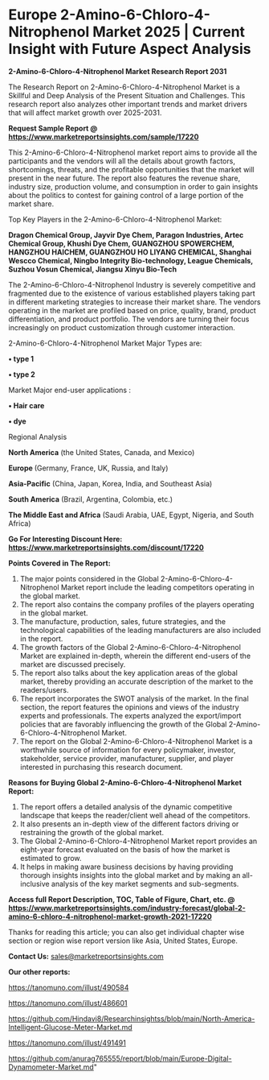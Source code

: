 # Europe 2-Amino-6-Chloro-4-Nitrophenol Market 2025 | Current Insight with Future Aspect Analysis

<strong>2-Amino-6-Chloro-4-Nitrophenol Market Research Report 2031</strong>

The Research Report on 2-Amino-6-Chloro-4-Nitrophenol Market is a Skillful and Deep Analysis of the Present Situation and Challenges. This research report also analyzes other important trends and market drivers that will affect market growth over 2025-2031.

<strong>Request Sample Report @ <a href=https://www.marketreportsinsights.com/sample/17220>https://www.marketreportsinsights.com/sample/17220</a></strong>

This 2-Amino-6-Chloro-4-Nitrophenol market report aims to provide all the participants and the vendors will all the details about growth factors, shortcomings, threats, and the profitable opportunities that the market will present in the near future. The report also features the revenue share, industry size, production volume, and consumption in order to gain insights about the politics to contest for gaining control of a large portion of the market share.

Top Key Players in the 2-Amino-6-Chloro-4-Nitrophenol Market:

<strong>Dragon Chemical Group, Jayvir Dye Chem, Paragon Industries, Artec Chemical Group, Khushi Dye Chem, GUANGZHOU SPOWERCHEM, HANGZHOU HAICHEM, GUANGZHOU HO LIYANG CHEMICAL, Shanghai Wescco Chemical, Ningbo Integrity Bio-technology, League Chemicals, Suzhou Vosun Chemical, Jiangsu Xinyu Bio-Tech</strong>

The 2-Amino-6-Chloro-4-Nitrophenol Industry is severely competitive and fragmented due to the existence of various established players taking part in different marketing strategies to increase their market share. The vendors operating in the market are profiled based on price, quality, brand, product differentiation, and product portfolio. The vendors are turning their focus increasingly on product customization through customer interaction.

2-Amino-6-Chloro-4-Nitrophenol Market Major Types are:

<strong>• type 1

• type 2</strong>

Market Major end-user applications :

<strong>• Hair care

• dye</strong>

Regional Analysis

</u><strong><b>North America</b></strong> (the United States, Canada, and Mexico)

<strong><b>Europe </b></strong>(Germany, France, UK, Russia, and Italy)

<strong><b>Asia-Pacific</b></strong> (China, Japan, Korea, India, and Southeast Asia)

<strong><b>South America</b></strong> (Brazil, Argentina, Colombia, etc.)

<strong><b>The Middle East and Africa</b></strong> (Saudi Arabia, UAE, Egypt, Nigeria, and South Africa)

<strong>Go For Interesting Discount Here: <a href=https://www.marketreportsinsights.com/discount/17220>https://www.marketreportsinsights.com/discount/17220</a></strong>

<strong>Points Covered in The Report:</strong>
<ol>
  <li>The major points considered in the Global 2-Amino-6-Chloro-4-Nitrophenol Market report include the leading competitors operating in the global market.</li>
  <li>The report also contains the company profiles of the players operating in the global market.</li>
  <li>The manufacture, production, sales, future strategies, and the technological capabilities of the leading manufacturers are also included in the report.</li>
  <li>The growth factors of the Global 2-Amino-6-Chloro-4-Nitrophenol Market are explained in-depth, wherein the different end-users of the market are discussed precisely.</li>
  <li>The report also talks about the key application areas of the global market, thereby providing an accurate description of the market to the readers/users.</li>
  <li>The report incorporates the SWOT analysis of the market. In the final section, the report features the opinions and views of the industry experts and professionals. The experts analyzed the export/import policies that are favorably influencing the growth of the Global 2-Amino-6-Chloro-4-Nitrophenol Market.</li>
  <li>The report on the Global 2-Amino-6-Chloro-4-Nitrophenol Market is a worthwhile source of information for every policymaker, investor, stakeholder, service provider, manufacturer, supplier, and player interested in purchasing this research document.</li>
</ol>
<strong>Reasons for Buying Global 2-Amino-6-Chloro-4-Nitrophenol Market Report:</strong>

<ol>
  <li>The report offers a detailed analysis of the dynamic competitive landscape that keeps the reader/client well ahead of the competitors.</li>
  <li>It also presents an in-depth view of the different factors driving or restraining the growth of the global market.</li>
  <li>The Global 2-Amino-6-Chloro-4-Nitrophenol Market report provides an eight-year forecast evaluated on the basis of how the market is estimated to grow.</li>
  <li>It helps in making aware business decisions by having providing thorough insights insights into the global market and by making an all-inclusive analysis of the key market segments and sub-segments.</li>
</ol>
<strong>Access full Report Description, TOC, Table of Figure, Chart, etc. @ <a href=https://www.marketreportsinsights.com/industry-forecast/global-2-amino-6-chloro-4-nitrophenol-market-growth-2021-17220>https://www.marketreportsinsights.com/industry-forecast/global-2-amino-6-chloro-4-nitrophenol-market-growth-2021-17220</a></strong>


Thanks for reading this article; you can also get individual chapter wise section or region wise report version like Asia, United States, Europe.

<strong>Contact Us:</strong>
sales@marketreportsinsights.com

<strong>Our other reports:</strong>

<a href=https://tanomuno.com/illust/490584>https://tanomuno.com/illust/490584</a>

<a href=https://tanomuno.com/illust/486601>https://tanomuno.com/illust/486601</a>

<a href=https://github.com/Hindavi8/Researchinsightss/blob/main/North-America-Intelligent-Glucose-Meter-Market.md>https://github.com/Hindavi8/Researchinsightss/blob/main/North-America-Intelligent-Glucose-Meter-Market.md</a>

<a href=https://tanomuno.com/illust/491491>https://tanomuno.com/illust/491491</a>

<a href=https://github.com/anurag765555/report/blob/main/Europe-Digital-Dynamometer-Market.md>https://github.com/anurag765555/report/blob/main/Europe-Digital-Dynamometer-Market.md</a>"
